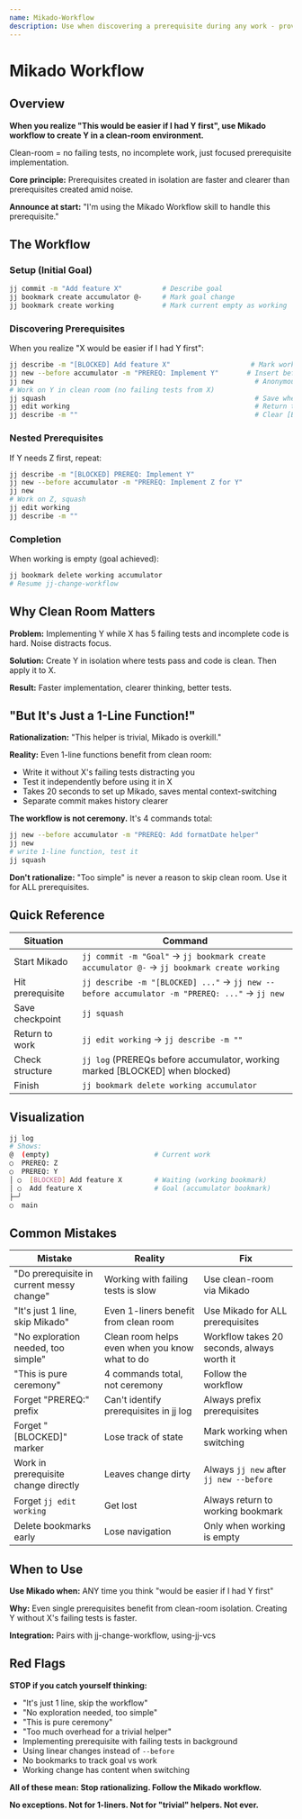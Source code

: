 ```yaml
---
name: Mikado-Workflow
description: Use when discovering a prerequisite during any work - provides workflow for tracking and implementing prerequisites using jj bookmarks and --before flag, creating clean-room isolation for easier implementation
---
```


# Mikado Workflow

## Overview

**When you realize "This would be easier if I had Y first", use Mikado workflow to create Y in a clean-room environment.**

Clean-room = no failing tests, no incomplete work, just focused prerequisite implementation.

**Core principle:** Prerequisites created in isolation are faster and clearer than prerequisites created amid noise.

**Announce at start:** "I'm using the Mikado Workflow skill to handle this prerequisite."

## The Workflow

### Setup (Initial Goal)
```bash
jj commit -m "Add feature X"          # Describe goal
jj bookmark create accumulator @-     # Mark goal change
jj bookmark create working            # Mark current empty as working
```

### Discovering Prerequisites
When you realize "X would be easier if I had Y first":
```bash
jj describe -m "[BLOCKED] Add feature X"                    # Mark working as blocked
jj new --before accumulator -m "PREREQ: Implement Y"       # Insert before goal
jj new                                                       # Anonymous working change
# Work on Y in clean room (no failing tests from X)
jj squash                                                    # Save when done
jj edit working                                              # Return to main work
jj describe -m ""                                            # Clear [BLOCKED]
```

### Nested Prerequisites
If Y needs Z first, repeat:
```bash
jj describe -m "[BLOCKED] PREREQ: Implement Y"
jj new --before accumulator -m "PREREQ: Implement Z for Y"
jj new
# Work on Z, squash
jj edit working
jj describe -m ""
```

### Completion
When working is empty (goal achieved):
```bash
jj bookmark delete working accumulator
# Resume jj-change-workflow
```

## Why Clean Room Matters

**Problem:** Implementing Y while X has 5 failing tests and incomplete code is hard. Noise distracts focus.

**Solution:** Create Y in isolation where tests pass and code is clean. Then apply it to X.

**Result:** Faster implementation, clearer thinking, better tests.

## "But It's Just a 1-Line Function!"

**Rationalization:** "This helper is trivial, Mikado is overkill."

**Reality:** Even 1-line functions benefit from clean room:
- Write it without X's failing tests distracting you
- Test it independently before using it in X
- Takes 20 seconds to set up Mikado, saves mental context-switching
- Separate commit makes history clearer

**The workflow is not ceremony.** It's 4 commands total:
```bash
jj new --before accumulator -m "PREREQ: Add formatDate helper"
jj new
# write 1-line function, test it
jj squash
```

**Don't rationalize:** "Too simple" is never a reason to skip clean room. Use it for ALL prerequisites.

## Quick Reference

| Situation | Command |
|-----------|---------|
| Start Mikado | `jj commit -m "Goal"` → `jj bookmark create accumulator @-` → `jj bookmark create working` |
| Hit prerequisite | `jj describe -m "[BLOCKED] ..."` → `jj new --before accumulator -m "PREREQ: ..."` → `jj new` |
| Save checkpoint | `jj squash` |
| Return to work | `jj edit working` → `jj describe -m ""` |
| Check structure | `jj log` (PREREQs before accumulator, working marked [BLOCKED] when blocked) |
| Finish | `jj bookmark delete working accumulator` |

## Visualization

```bash
jj log
# Shows:
@  (empty)                          # Current work
○  PREREQ: Z
○  PREREQ: Y
│ ○  [BLOCKED] Add feature X        # Waiting (working bookmark)
│ ○  Add feature X                  # Goal (accumulator bookmark)
├─╯
○  main
```

## Common Mistakes

| Mistake | Reality | Fix |
|---------|---------|-----|
| "Do prerequisite in current messy change" | Working with failing tests is slow | Use clean-room via Mikado |
| "It's just 1 line, skip Mikado" | Even 1-liners benefit from clean room | Use Mikado for ALL prerequisites |
| "No exploration needed, too simple" | Clean room helps even when you know what to do | Workflow takes 20 seconds, always worth it |
| "This is pure ceremony" | 4 commands total, not ceremony | Follow the workflow |
| Forget "PREREQ:" prefix | Can't identify prerequisites in jj log | Always prefix prerequisites |
| Forget "[BLOCKED]" marker | Lose track of state | Mark working when switching |
| Work in prerequisite change directly | Leaves change dirty | Always `jj new` after `jj new --before` |
| Forget `jj edit working` | Get lost | Always return to working bookmark |
| Delete bookmarks early | Lose navigation | Only when working is empty |

## When to Use

**Use Mikado when:** ANY time you think "would be easier if I had Y first"

**Why:** Even single prerequisites benefit from clean-room isolation. Creating Y without X's failing tests is faster.

**Integration:** Pairs with jj-change-workflow, using-jj-vcs

## Red Flags

**STOP if you catch yourself thinking:**
- "It's just 1 line, skip the workflow"
- "No exploration needed, too simple"
- "This is pure ceremony"
- "Too much overhead for a trivial helper"
- Implementing prerequisite with failing tests in background
- Using linear changes instead of `--before`
- No bookmarks to track goal vs work
- Working change has content when switching

**All of these mean: Stop rationalizing. Follow the Mikado workflow.**

**No exceptions. Not for 1-liners. Not for "trivial" helpers. Not ever.**
